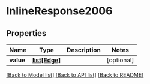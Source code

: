 # InlineResponse2006

## Properties
Name | Type | Description | Notes
------------ | ------------- | ------------- | -------------
**value** | [**list[Edge]**](Edge.md) |  | [optional] 

[[Back to Model list]](../README.md#documentation-for-models) [[Back to API list]](../README.md#documentation-for-api-endpoints) [[Back to README]](../README.md)

